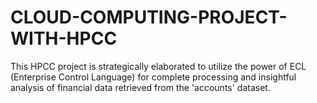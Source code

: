 # CLOUD-COMPUTING-PROJECT-WITH-HPCC
This HPCC project is strategically elaborated to utilize the power of ECL (Enterprise Control Language) for complete processing and insightful analysis of financial data retrieved from the 'accounts' dataset. 
